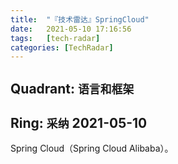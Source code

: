 ```yaml
---
title:  "『技术雷达』SpringCloud"
date:   2021-05-10 17:16:56
tags:   [tech-radar]
categories: [TechRadar]
---
```


## Quadrant: `语言和框架`

## Ring: `采纳` 2021-05-10

Spring Cloud（Spring Cloud Alibaba）。